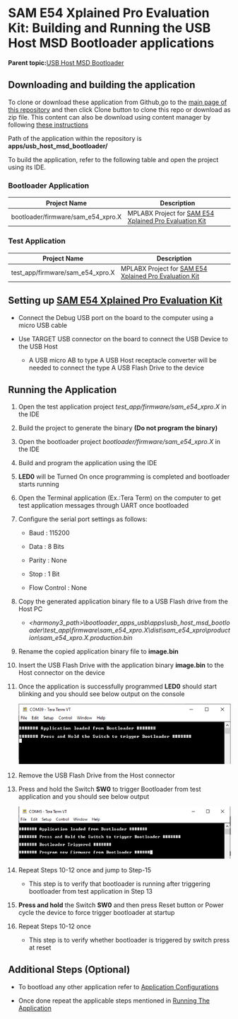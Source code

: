 # SAM E54 Xplained Pro Evaluation Kit: Building and Running the USB Host MSD Bootloader applications

**Parent topic:**[USB Host MSD Bootloader](GUID-5D274490-A6BA-420C-91D1-6E56CA0CF5B3.md)

## Downloading and building the application

To clone or download these application from Github,go to the [main page of this repository](https://github.com/Microchip-MPLAB-Harmony/bootloader_apps_usb) and then click Clone button to clone this repo or download as zip file. This content can also be download using content manager by following [these instructions](https://github.com/Microchip-MPLAB-Harmony/contentmanager/wiki)

Path of the application within the repository is **apps/usb\_host\_msd\_bootloader/**

To build the application, refer to the following table and open the project using its IDE.

### Bootloader Application

|Project Name|Description|
|------------|-----------|
|bootloader/firmware/sam\_e54\_xpro.X|MPLABX Project for [SAM E54 Xplained Pro Evaluation Kit](https://www.microchip.com/developmenttools/ProductDetails/atsame54-xpro)|

### Test Application

|Project Name|Description|
|------------|-----------|
|test\_app/firmware/sam\_e54\_xpro.X|MPLABX Project for [SAM E54 Xplained Pro Evaluation Kit](https://www.microchip.com/developmenttools/ProductDetails/atsame54-xpro)|

## Setting up [SAM E54 Xplained Pro Evaluation Kit](https://www.microchip.com/developmenttools/ProductDetails/atsame54-xpro)

-   Connect the Debug USB port on the board to the computer using a micro USB cable

-   Use TARGET USB connector on the board to connect the USB Device to the USB Host

    -   A USB micro AB to type A USB Host receptacle converter will be needed to connect the type A USB Flash Drive to the device


## Running the Application

1.  Open the test application project *test\_app/firmware/sam\_e54\_xpro.X* in the IDE

2.  Build the project to generate the binary **\(Do not program the binary\)**

3.  Open the bootloader project *bootloader/firmware/sam\_e54\_xpro.X* in the IDE

4.  Build and program the application using the IDE

5.  **LED0** will be Turned On once programming is completed and bootloader starts running

6.  Open the Terminal application \(Ex.:Tera Term\) on the computer to get test application messages through UART once bootloaded

7.  Configure the serial port settings as follows:

    -   Baud : 115200

    -   Data : 8 Bits

    -   Parity : None

    -   Stop : 1 Bit

    -   Flow Control : None

8.  Copy the generated application binary file to a USB Flash drive from the Host PC

    -   *<harmony3\_path\>\\bootloader\_apps\_usb\\apps\\usb\_host\_msd\_bootloader\\test\_app\\firmware\\sam\_e54\_xpro.X\\dist\\sam\_e54\_xpro\\production\\sam\_e54\_xpro.X.production.bin*

9.  Rename the copied application binary file to **image.bin**

10. Insert the USB Flash Drive with the application binary **image.bin** to the Host connector on the device

11. Once the application is successfully programmed **LED0** should start blinking and you should see below output on the console

    ![output](GUID-85766B71-F137-4B0A-8BA8-B94723A3608B-low.png)

12. Remove the USB Flash Drive from the Host connector

13. Press and hold the Switch **SW0** to trigger Bootloader from test application and you should see below output

    ![output](GUID-334C25E1-AD62-4367-B951-9CC66ECFC209-low.png)

14. Repeat Steps 10-12 once and jump to Step-15

    -   This step is to verify that bootloader is running after triggering bootloader from test application in Step 13

15. **Press and hold** the Switch **SW0** and then press Reset button or Power cycle the device to force trigger bootloader at startup

16. Repeat Steps 10-12 once

    -   This step is to verify whether bootloader is triggered by switch press at reset


## Additional Steps \(Optional\)

-   To bootload any other application refer to [Application Configurations](GUID-88640890-319E-4B0C-A385-AB526FA035C1.md)

-   Once done repeat the applicable steps mentioned in [Running The Application](#running-the-application)


